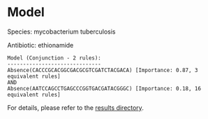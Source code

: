 
# Model

Species: mycobacterium tuberculosis

Antibiotic: ethionamide

```
Model (Conjunction - 2 rules):
------------------------------
Absence(CACCCGCACGGCGACGCGTCGATCTACGACA) [Importance: 0.87, 3 equivalent rules]
AND
Absence(AATCCAGCCTGAGCCCGGTGACGATACGGGC) [Importance: 0.18, 16 equivalent rules]

```

For details, please refer to the [results directory](../../../../../results/scm_b/mycobacterium+tuberculosis/ethionamide/repeat_5/).


